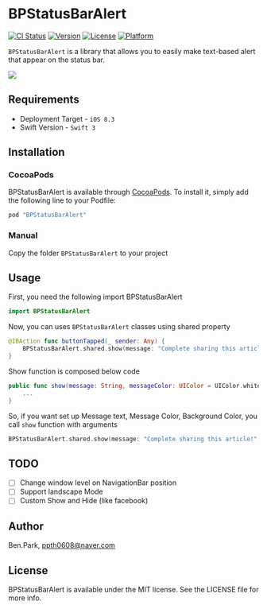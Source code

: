 # BPStatusBarAlert

[![CI Status](http://img.shields.io/travis/taehyun.park/BPStatusBarAlert.svg?style=flat)](https://travis-ci.org/taehyun.park/BPStatusBarAlert)
[![Version](https://img.shields.io/cocoapods/v/BPStatusBarAlert.svg?style=flat)](http://cocoapods.org/pods/BPStatusBarAlert)
[![License](https://img.shields.io/cocoapods/l/BPStatusBarAlert.svg?style=flat)](http://cocoapods.org/pods/BPStatusBarAlert)
[![Platform](https://img.shields.io/cocoapods/p/BPStatusBarAlert.svg?style=flat)](http://cocoapods.org/pods/BPStatusBarAlert)

`BPStatusBarAlert` is a library that allows you to easily make text-based alert that appear on the status bar. </br>

![](https://cloud.githubusercontent.com/assets/9531750/22404392/5f296692-e673-11e6-98f1-72cf33b9220e.gif)

## Requirements
 - Deployment Target - `iOS 8.3`
 - Swift Version - `Swift 3`

## Installation

### CocoaPods
BPStatusBarAlert is available through [CocoaPods](http://cocoapods.org). To install
it, simply add the following line to your Podfile:

```ruby
pod "BPStatusBarAlert"
```

### Manual
Copy the folder `BPStatusBarAlert` to your project

## Usage
First, you need the following import BPStatusBarAlert
```Swift
import BPStatusBarAlert
```

Now, you can uses `BPStatusBarAlert` classes using shared property
```Swift
@IBAction func buttonTapped(_ sender: Any) {
    BPStatusBarAlert.shared.show(message: "Complete sharing this article!")
}
```

Show function is composed below code
```Swift
public func show(message: String, messageColor: UIColor = UIColor.white, bgColor: UIColor = UIColor.bgColor) {
    ...
}
```

So, if you want set up Message text, Message Color, Background Color, you call `show` function with arguments
```Swift
BPStatusBarAlert.shared.show(message: "Complete sharing this article!", messageColor: UIColor.red, bgColor: UIColor.blue)
```

## TODO
- [ ] Change window level on NavigationBar position
- [ ] Support landscape Mode
- [ ] Custom Show and Hide (like facebook)

## Author

Ben.Park, ppth0608@naver.com

## License

BPStatusBarAlert is available under the MIT license. See the LICENSE file for more info.
